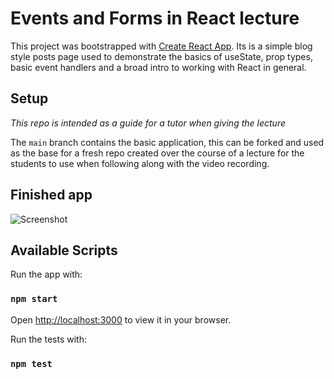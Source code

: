 # Events and Forms in React lecture

This project was bootstrapped with [Create React App](https://github.com/facebook/create-react-app). Its is a simple blog style posts page used to demonstrate the basics of useState, prop types, basic event handlers and a broad intro to working with React in general.

## Setup

_This repo is intended as a guide for a tutor when giving the lecture_

The `main` branch contains the basic application, this can be forked and used as the base for a fresh repo created over the course of a lecture for the students to use when following along with the video recording.

## Finished app

![Screenshot](./public/screenshot-react-intro-2.png)

## Available Scripts

Run the app with:

### `npm start`

Open [http://localhost:3000](http://localhost:3000) to view it in your browser.

Run the tests with:

### `npm test`

